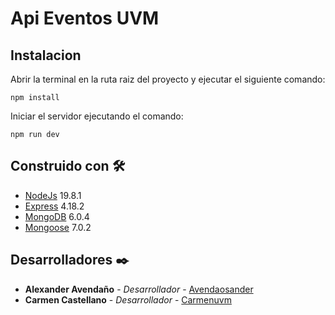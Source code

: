 # Api Eventos UVM

## Instalacion
Abrir la terminal en la ruta raiz del proyecto y ejecutar el siguiente comando:
```
npm install
```
Iniciar el servidor ejecutando el comando:
```
npm run dev
```

## Construido con 🛠️

* [NodeJs](https://nodejs.org/dist/latest-v19.x/docs/api/)  19.8.1
* [Express](https://expressjs.com/en/5x/api.html)  4.18.2
* [MongoDB](https://www.mongodb.com/docs/)  6.0.4
* [Mongoose](https://mongoosejs.com/docs/)  7.0.2

## Desarrolladores ✒️

* **Alexander Avendaño** - *Desarrollador* - [Avendaosander](https://github.com/Avendaosander)
* **Carmen Castellano** - *Desarrollador* - [Carmenuvm](https://github.com/Carmenuvm)
